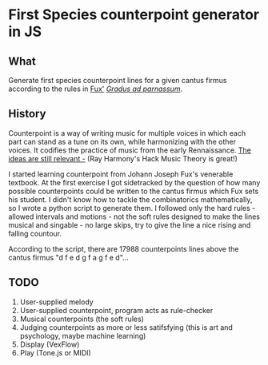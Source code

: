 First Species counterpoint generator in JS
==========================================

## What

Generate first species counterpoint lines for a given cantus firmus according to the rules in [Fux'](https://en.wikipedia.org/wiki/Johann_Joseph_Fux) [_Gradus ad parnassum_](https://books.wwnorton.com/books/detail.aspx?id=17569).

## History

Counterpoint is a way of writing music for multiple voices in which each part can stand as a tune on its own, while harmonizing with the other voices. It codifies the practice of music from the early Rennaissance. [The ideas are still relevant -](https://www.youtube.com/watch?v=PI631Vq3qn4) (Ray Harmony's Hack Music Theory is great!)

I started learning counterpoint from Johann Joseph Fux's venerable textbook. At the first exercise I got sidetracked by the question of how many possible counterpoints could be written to the cantus firmus which Fux sets his student. I didn't know how to tackle the combinatorics mathematically, so I wrote a python script to generate them. I followed only the hard rules - allowed intervals and motions - not the soft rules designed to make the lines musical and singable - no large skips, try to give the line a nice rising and falling countour.

According to the script, there are 17988 counterpoints lines above the cantus firmus "d f e d g f a g f e d"...

## TODO

1. User-supplied melody
2. User-supplied counterpoint, program acts as rule-checker
3. Musical counterpoints (the soft rules)
4. Judging counterpoints as more or less satifsfying (this is art and psychology, maybe machine learning)
5. Display (VexFlow)
6. Play (Tone.js or MIDI)
